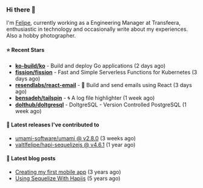 ### Hi there 👋

I'm [Felipe](https://felipe.im), currently working as a Engineering Manager at Transfeera, enthusiastic in technology and occasionally write about my experiences. Also a hobby photographer.

#### ⭐ Recent Stars
- **[ko-build/ko](https://github.com/ko-build/ko)** - Build and deploy Go applications (2 days ago)
- **[fission/fission](https://github.com/fission/fission)** - Fast and Simple Serverless Functions for Kubernetes (3 days ago)
- **[resendlabs/react-email](https://github.com/resendlabs/react-email)** - 💌 Build and send emails using React (3 days ago)
- **[bensadeh/tailspin](https://github.com/bensadeh/tailspin)** - 🌀 A log file highlighter (1 week ago)
- **[dolthub/doltgresql](https://github.com/dolthub/doltgresql)** - DoltgreSQL - Version Controlled PostgreSQL (1 week ago)

#### 🚀 Latest releases I've contributed to


- [umami-software/umami @ v2.8.0](https://github.com/umami-software/umami/releases/tag/v2.8.0) (3 weeks ago)
- [valtlfelipe/hapi-sequelizejs @ v4.6.1](https://github.com/valtlfelipe/hapi-sequelizejs/releases/tag/v4.6.1) (1 year ago)

#### 📄 Latest blog posts
- [Creating my first mobile app](https://felipe.im/posts/creating-my-first-mobile-app/) (3 years ago)
- [Using Sequelize With Hapijs](https://felipe.im/posts/using-sequelize-with-hapijs/) (5 years ago)